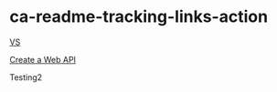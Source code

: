 # ca-readme-tracking-links-action

[VS](https://visualstudio.com)

[Create a Web API](https://docs.microsoft.com/aspnet/core/tutorials/first-web-api?view=aspnetcore-3.1&tabs=visual-studio)

Testing2
